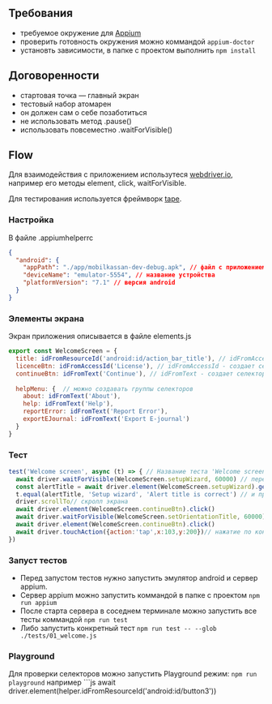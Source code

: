 ## Требования
- требуемое окружение для [Appium](http://appium.io/slate/en/master/?javascript#setting-up-appium)
- проверить готовность окружения можно коммандой ```appium-doctor```
- установть зависимости, в папке с проектом выполнить ```npm install```


## Договоренности
- стартовая точка — главный экран 
- тестовый набор атомарен 
- он должен сам о себе позаботиться 
- не использовать метод .pause() 
- использовать повсеместно .waitForVisible() 

## Flow 
Для взаимодействия с приложением  использутеся [webdriver.io](http://webdriver.io/api.html), 
например его методы element, click, waitForVisible. 

Для тестирования используется фреймворк [tape](https://github.com/substack/tape#methods).

### Настройка
В файле .appiumhelperrc 

```json
{
  "android": {
    "appPath": "./app/mobilkassan-dev-debug.apk", // файл с приложением
    "deviceName": "emulator-5554", // название устройства
    "platformVersion": "7.1" // версия android
  }
}
```

### Элементы экрана
Экран приложения описывается в файле elements.js

``` js
export const WelcomeScreen = {
  title: idFromResourceId('android:id/action_bar_title'), // idFromAccessId - создает селектор по "resource id"
  licenceBtn: idFromAccessId('License'), // idFromAccessId - создает селектор по "content desc"
  continueBtn: idFromText('Continue'), // idFromText - создает селектор по "text"
  
  helpMenu: {  // можно создавать группы селекторов 
    about: idFromText('About'),
    help: idFromText('Help'),
    reportError: idFromText('Report Error'),
    exportEJournal: idFromText('Export E-journal')
  }
}
```

### Тест
```js
test('Welcome screen', async (t) => { // Название теста 'Welcome screen'
  await driver.waitForVisible(WelcomeScreen.setupWizard, 60000) // перед каждой коммандой driver добавлять await
  const alertTitle = await driver.element(WelcomeScreen.setupWizard).getText() // результат выполнения комманды можно сохранить в переменную
  t.equal(alertTitle, 'Setup wizard', 'Alert title is correct') // и протестировать
  driver.scrollTo// скролл экрана
  await driver.element(WelcomeScreen.continueBtn).click()
  await driver.waitForVisible(WelcomeScreen.setOrientationTitle, 60000)
  await driver.element(WelcomeScreen.continueBtn).click()
  await driver.touchAction({action:'tap',x:103,y:200})// нажатие по конкретным координатам
})
```

### Запуст тестов
- Перед запустом тестов нужно запустить эмулятор android и сервер appium.
- Сервер appium можно запустить коммандой в папке с проектом ```npm run appium```
- После старта сервера в соседнем терминале можно запустить все тесты коммандой ```npm run test```
- Либо запустить конкретный тест ```npm run test -- --glob ./tests/01_welcome.js```

### Playground
Для проверки селекторов можно запустить Playground режим: 
```npm run playground```
например ```js
await driver.element(helper.idFromResourceId('android:id/button3'))
````# ArtemAbakumov
